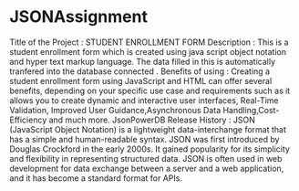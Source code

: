 # JSONAssignment
Title of the Project : STUDENT ENROLLMENT FORM
Description : This is a student enrollment form which is created using java script object notation and hyper text markup language. The data filled in this is automatically tranfered into the database connected .
Benefits of using : Creating a student enrollment form using JavaScript and HTML can offer several benefits, depending on your specific use case and requirements such as it allows you to create dynamic and interactive user interfaces, Real-Time Validation, Improved User Guidance,Asynchronous Data Handling,Cost-Efficiency and much more.
JsonPowerDB Release History : JSON (JavaScript Object Notation) is a lightweight data-interchange format that has a simple and human-readable syntax. JSON was first introduced by Douglas Crockford in the early 2000s. It gained popularity for its simplicity and flexibility in representing structured data. JSON is often used in web development for data exchange between a server and a web application, and it has become a standard format for APIs.
